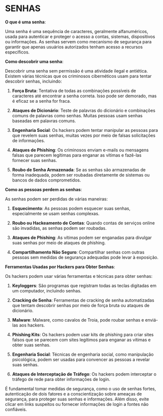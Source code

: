 # SENHAS
**O que é uma senha**:

Uma senha é uma sequência de caracteres, geralmente alfanuméricos, usada para autenticar e proteger o acesso a contas, sistemas, dispositivos ou informações. As senhas servem como mecanismo de segurança para garantir que apenas usuários autorizados tenham acesso a recursos específicos.

**Como descobrir uma senha**:

Descobrir uma senha sem permissão é uma atividade ilegal e antiética. Existem várias técnicas que os criminosos cibernéticos usam para tentar descobrir senhas, incluindo:

1. **Força Bruta**: Tentativa de todas as combinações possíveis de caracteres até encontrar a senha correta. Isso pode ser demorado, mas é eficaz se a senha for fraca.

2. **Ataques de Dicionário**: Teste de palavras do dicionário e combinações comuns de palavras como senhas. Muitas pessoas usam senhas baseadas em palavras comuns.

3. **Engenharia Social**: Os hackers podem tentar manipular as pessoas para que revelem suas senhas, muitas vezes por meio de falsas solicitações de informações.

4. **Ataques de Phishing**: Os criminosos enviam e-mails ou mensagens falsas que parecem legítimas para enganar as vítimas e fazê-las fornecer suas senhas.

5. **Roubo de Senha Armazenada**: Se as senhas são armazenadas de forma inadequada, podem ser roubadas diretamente de sistemas ou bancos de dados comprometidos.

**Como as pessoas perdem as senhas**:

As senhas podem ser perdidas de várias maneiras:

1. **Esquecimento**: As pessoas podem esquecer suas senhas, especialmente se usam senhas complexas.

2. **Roubo ou Hackeamento de Contas**: Quando contas de serviços online são invadidas, as senhas podem ser roubadas.

3. **Ataques de Phishing**: As vítimas podem ser enganadas para divulgar suas senhas por meio de ataques de phishing.

4. **Compartilhamento Não Seguro**: Compartilhar senhas com outras pessoas sem medidas de segurança adequadas pode levar à exposição.

**Ferramentas Usadas por Hackers para Obter Senhas**:

Os hackers podem usar várias ferramentas e técnicas para obter senhas:

1. **Keyloggers**: São programas que registram todas as teclas digitadas em um computador, incluindo senhas.

2. **Cracking de Senha**: Ferramentas de cracking de senha automatizadas que tentam descobrir senhas por meio de força bruta ou ataques de dicionário.

3. **Malware**: Malware, como cavalos de Troia, pode roubar senhas e enviá-las aos hackers.

4. **Phishing Kits**: Os hackers podem usar kits de phishing para criar sites falsos que se parecem com sites legítimos para enganar as vítimas e obter suas senhas.

5. **Engenharia Social**: Técnicas de engenharia social, como manipulação psicológica, podem ser usadas para convencer as pessoas a revelar suas senhas.

6. **Ataques de Interceptação de Tráfego**: Os hackers podem interceptar o tráfego de rede para obter informações de login.

É fundamental tomar medidas de segurança, como o uso de senhas fortes, autenticação de dois fatores e a conscientização sobre ameaças de segurança, para proteger suas senhas e informações. Além disso, evite clicar em links suspeitos ou fornecer informações de login a fontes não confiáveis.